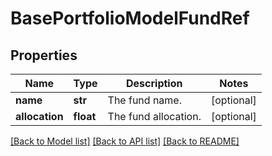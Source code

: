 # BasePortfolioModelFundRef

## Properties
Name | Type | Description | Notes
------------ | ------------- | ------------- | -------------
**name** | **str** | The fund name. | [optional] 
**allocation** | **float** | The fund allocation. | [optional] 

[[Back to Model list]](../README.md#documentation-for-models) [[Back to API list]](../README.md#documentation-for-api-endpoints) [[Back to README]](../README.md)

